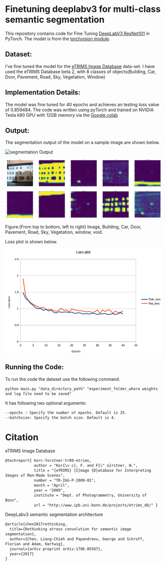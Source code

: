 # Finetuning deeplabv3 for multi-class semantic segmentation
This repository contains code for Fine Tuning [DeepLabV3 ResNet101](https://arxiv.org/abs/1706.05587) in PyTorch. The model is from the [torchvision module](https://pytorch.org/docs/stable/torchvision/models.html#semantic-segmentation).

## Dataset:
I've fine tuned the model for the [eTRIMS Image Database](http://www.ipb.uni-bonn.de/projects/etrims_db/) data-set. I have used the eTRIMS Database beta 2, with 8 classes of objects(Building, Car, Door, Pavement, Road, Sky, Vegetation, Window) 

## Implementation Details:
The model was fine tuned for 40 epochs and achieves an testing loss value of 0.859484.
The code was written using pyTorch and trained on NVIDIA Tesla k80 GPU with 12GB memory via the [Google colab](http://colab.research.google.com/)

## Output:
The segmentation output of the model on a sample image are shown below.

![segmentation Output](./multi_class.png)

![Sample segmentation output(class by class representation)](./SegmentationOutput.png)

Figure:(From top to bottom, left to right) Image, Building, Car, Door, Pavement, Road, Sky, Vegetation, window, void.

Loss plot is shown below.

![loss plot](./lplot.png)

## Running the Code:
To run the code the dataset use the following command.

```
python main.py "data_directory_path" "experiment_folder_where weights and log file need to be saved"
```
It has following two optional arguments:
```
--epochs : Specify the number of epochs. Default is 25.
--batchsize: Specify the batch size. Default is 4.
```

# Citation
eTRIMS Image Database
```
@techreport{ korc-forstner-tr09-etrims,
             author = "Kor{\v c}, F. and F{\" o}rstner, W.",
             title = "{eTRIMS} {I}mage {D}atabase for Interpreting Images of Man-Made Scenes",
             number = "TR-IGG-P-2009-01",
             month = "April",
             year = "2009",
             institute = "Dept. of Photogrammetry, University of Bonn",
             url = "http://www.ipb.uni-bonn.de/projects/etrims_db/" }
```
DeepLabv3 semantic segmentation architecture
```
@article{chen2017rethinking,
  title={Rethinking atrous convolution for semantic image segmentation},
  author={Chen, Liang-Chieh and Papandreou, George and Schroff, Florian and Adam, Hartwig},
  journal={arXiv preprint arXiv:1706.05587},
  year={2017}
}
```
